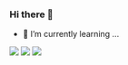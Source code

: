 ### Hi there 👋
- 🌱 I’m currently learning ...
<!--
**yurim22/yurim22** is a ✨ _special_ ✨ repository because its `README.md` (this file) appears on your GitHub profile.

Here are some ideas to get you started:

- 🔭 I’m currently working on ...
- 🌱 I’m currently learning ...
- 👯 I’m looking to collaborate on ...
- 🤔 I’m looking for help with ...
- 💬 Ask me about ...
- 📫 How to reach me: ...
- 😄 Pronouns: ...
- ⚡ Fun fact: ...
-->
<img src="https://img.shields.io/badge/Javascript-f4a261?style=flat-square&logo=Javascript&logoColor=white"/>
<img src="https://img.shields.io/badge/Typescript-3766AB?style=flat-square&logo=Typescript&logoColor=white"/>
<img src="https://img.shields.io/badge/Angular-3766AB?style=flat-square&logo=Angular&logoColor=white"/>
